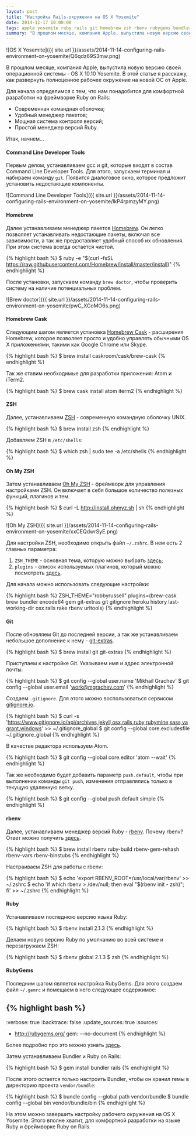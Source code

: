 ```yaml
---
layout: post
title: "Настройка Rails-окружения на OS X Yosemite"
date: 2014-11-17 10:00:00
tags: apple yosemite ruby rails git homebrew zsh rbenv rubygems bundler
summary: "В прошлом месяце, компания Apple, выпустила новую версию своей операционной системы - OS X 10.10 Yosemite. В этой статье я расскажу, как развернуть полноценное рабочее окружение на новой ОС от Apple."
---
```


![OS X Yosemite]({{ site.url }}/assets/2014-11-14-configuring-rails-environment-on-yosemite/Q6qdz69S3mw.png)

В прошлом месяце, компания Apple, выпустила новую версию своей операционной системы - OS X 10.10 Yosemite. В этой статье я расскажу, как развернуть полноценное рабочее окружение на новой ОС от Apple.

Для начала определимся с тем, что нам понадобится для комфортной разработки на фреймворке Ruby on Rails:

* Современная командная оболочка;
* Удобный менеджер пакетов;
* Мощная система контроля версий;
* Простой менеджер версий Ruby.

Итак, начнем...

#### Command Line Developer Tools

Первым делом, устанавливаем gcc и git, которые входят в состав Command Line Developer Tools. Для этого, запускаем терминал и набираем команду `git`. Появится диалоговое окно, которое предложит установить недостающие компоненты.

![Command Line Developer Tools]({{ site.url }}/assets/2014-11-14-configuring-rails-environment-on-yosemite/lkP4rpmzyMY.png)

#### Homebrew

Далее устанавливаем менеджер пакетов [Homebrew](http://brew.sh/index_ru.html). Он легко позволяет устанавливать недостающие пакеты, включая все зависимости, а так же предоставляет удобный способ их обновления. При этом система всегда остается чистой.

{% highlight bash %}
$ ruby -e "$(curl -fsSL https://raw.githubusercontent.com/Homebrew/install/master/install)"
{% endhighlight %}

После установки, запускаем команду `brew doctor`, чтобы проверить систему на наличие потенциальных проблем.

![Brew doctor]({{ site.url }}/assets/2014-11-14-configuring-rails-environment-on-yosemite/pwC_XCoMO6s.png)

#### Homebrew Cask

Следующим шагом является установка [Homebrew Cask](http://caskroom.io) - расширения Homebrew, которое позволяет просто и удобно управлять обычными OS X приложениями, такими как Google Chrome или Skype.

{% highlight bash %}
$ brew install caskroom/cask/brew-cask
{% endhighlight %}

Так же ставим необходимые для разработки приложения: Atom и iTerm2.

{% highlight bash %}
$ brew cask install atom iterm2
{% endhighlight %}

#### ZSH

Далее, устанавливаем [ZSH](https://ru.wikipedia.org/wiki/Zsh) - современную командную оболочку UNIX.

{% highlight bash %}
$ brew install zsh
{% endhighlight %}

Добавляем ZSH в `/etc/shells`:

{% highlight bash %}
$ which zsh | sudo tee -a /etc/shells
{% endhighlight %}

#### Oh My ZSH

Затем устанавливаем [Oh My ZSH](http://ohmyz.sh) - фреймворк для управления настройками ZSH. Он включает в себя большое количество полезных функций, плагинов и тем.

{% highlight bash %}
$ curl -L http://install.ohmyz.sh | sh
{% endhighlight %}

![Oh My ZSH]({{ site.url }}/assets/2014-11-14-configuring-rails-environment-on-yosemite/xxCEQdwrSyE.png)

Для настройки ZSH, необходимо открыть файл `~/.zshrc`. В нем есть 2 главных параметра:

1. `ZSH_THEME` - основная тема, которую можно выбрать [здесь](https://github.com/robbyrussell/oh-my-zsh/wiki/themes);
2. `plugins` - список используемых плагинов, который можно посмотреть [здесь](https://github.com/robbyrussell/oh-my-zsh/wiki/Plugins).

Для начала можно использовать следующие настройки:

{% highlight bash %}
ZSH_THEME="robbyrussell"
plugins=(brew-cask brew bundler encode64 gem git-extras git gitignore heroku history last-working-dir osx rails rake rbenv urltools)
{% endhighlight %}

#### Git

После обновляем Git до последней версии, а так же устанавливаем небольшое дополнение к нему - [git-extras](https://github.com/tj/git-extras).

{% highlight bash %}
$ brew install git git-extras
{% endhighlight %}

Приступаем к настройке Git. Указываем имя и адрес электронной почты:

{% highlight bash %}
$ git config --global user.name 'Mikhail Grachev'
$ git config --global user.email 'work@mgrachev.com'
{% endhighlight %}

Создаем `.gitignore`. Для этого можно воспользоваться сервисом [gitignore.io](https://www.gitignore.io/).

{% highlight bash %}
$ curl -s 'https://www.gitignore.io/api/archives,jekyll,osx,rails,ruby,rubymine,sass,vagrant,windows' >> ~/.gitignore_global
$ git config --global core.excludesfile ~/.gitignore_global
{% endhighlight %}

В качестве редактора используем Atom.

{% highlight bash %}
$ git config --global core.editor 'atom --wait'
{% endhighlight %}

Так же необходимо будет добавить параметр `push.default`, чтобы при выполнении команды `git push`, изменения отправлялись только в текущую удаленную ветку.

{% highlight bash %}
$ git config --global push.default simple
{% endhighlight %}

#### rbenv

Далее, устанавливаем менеджер версий Ruby - [rbenv](https://github.com/sstephenson/rbenv). Почему rbenv? Ответ можно получить [здесь](https://github.com/sstephenson/rbenv/wiki/Why-rbenv%3F).

{% highlight bash %}
$ brew install rbenv ruby-build rbenv-gem-rehash rbenv-vars rbenv-binstubs
{% endhighlight %}

Настраиваем ZSH для работы с rbenv:

{% highlight bash %}
$ echo 'export RBENV_ROOT=/usr/local/var/rbenv' >> ~/.zshrc
$ echo 'if which rbenv > /dev/null; then eval "$(rbenv init - zsh)"; fi' >> ~/.zshrc
{% endhighlight %}

#### Ruby

Устанавливаем последнюю версию языка Ruby:

{% highlight bash %}
$ rbenv install 2.1.3
{% endhighlight %}

Делаем новую версию Ruby по умолчанию во всей системе и перезагружаем ZSH:

{% highlight bash %}
$ rbenv global 2.1.3
$ zsh
{% endhighlight %}

#### RubyGems

Последним шагом является настройка RubyGems. Для этого создаем файл `~/.gemrc` и помещаем в него следующее содержимое:

{% highlight bash %}
---
:verbose: true
:backtrace: false
:update_sources: true
:sources:
- http://rubygems.org/
gem: --no-document
{% endhighlight %}

Более подробно про это можно узнать [здесь](http://guides.rubygems.org/command-reference/#gem-environment).

Затем устанавливаем Bundler и Ruby on Rails:

{% highlight bash %}
$ gem install bundler rails
{% endhighlight %}

После этого остается только настроить Bundler, чтобы он хранил гемы в директорию проекта `vendor/bundle`:

{% highlight bash %}
$ bundle config --global path vendor/bundle
$ bundle config --global bin vendor/bundle/bin
{% endhighlight %}

На этом можно завершить настройку рабочего окружения на OS X Yosemite. Этого вполне хватит, для комфортной разработки на языке Ruby и фреймворке Ruby on Rails.
